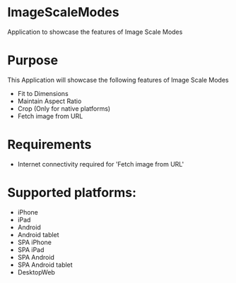 ImageScaleModes
================

Application to showcase the features of Image Scale Modes


# Purpose
This Application will showcase the following features of Image Scale Modes

* Fit to Dimensions
* Maintain Aspect Ratio
* Crop (Only for native platforms)
* Fetch image from URL

# Requirements

* Internet connectivity required for 'Fetch image from URL'

# Supported platforms:
* iPhone
* iPad
* Android
* Android tablet
* SPA iPhone
* SPA iPad
* SPA Android
* SPA Android tablet
* DesktopWeb
